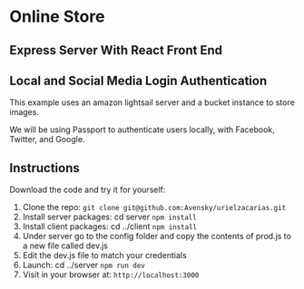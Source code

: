 
# Online Store 

## Express Server With React Front End 

## Local and Social Media Login Authentication

This example uses an amazon lightsail server and a bucket instance to store images.

We will be using Passport to authenticate users locally, with Facebook, Twitter, and Google. 

## Instructions

Download the code and try it for yourself:

1. Clone the repo: `git clone git@github.com:Avensky/urielzacarias.git`
2. Install server packages: cd server `npm install`
3. Install client packages: cd ../client `npm install`
4. Under server go to the config folder and copy the contents of prod.js to a new file called dev.js 
5. Edit the dev.js file to match your credentials
6. Launch: cd ../server `npm run dev`
7. Visit in your browser at: `http://localhost:3000`